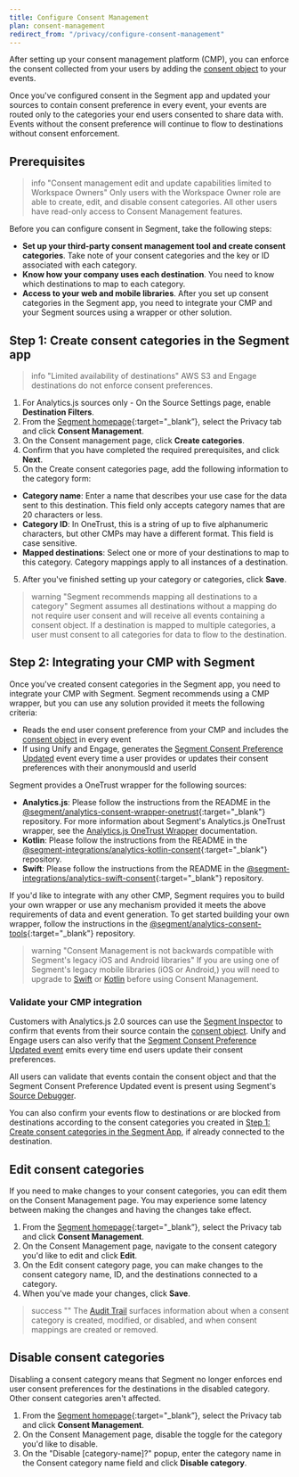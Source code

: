 ```yaml
---
title: Configure Consent Management
plan: consent-management
redirect_from: "/privacy/configure-consent-management"
---
```


After setting up your consent management platform (CMP), you can enforce the consent collected from your users by adding the [consent object](/docs/privacy/consent-management/consent-in-segment-connections/#consent-object) to your events. 

Once you've configured consent in the Segment app and updated your sources to contain consent preference in every event, your events are routed only to the categories your end users consented to share data with. Events without the consent preference will continue to flow to destinations without consent enforcement.

## Prerequisites

> info "Consent management edit and update capabilities limited to Workspace Owners"
> Only users with the Workspace Owner role are able to create, edit, and disable consent categories. All other users have read-only access to Consent Management features. 

Before you can configure consent in Segment, take the following steps:
- **Set up your third-party consent management tool and create consent categories**. Take note of your consent categories and the key or ID associated with each category.
- **Know how your company uses each destination**. You need to know which destinations to map to each category. 
- **Access to your web and mobile libraries**. After you set up consent categories in the Segment app, you need to integrate your CMP and your Segment sources using a wrapper or other solution. 


## Step 1: Create consent categories in the Segment app

> info "Limited availability of destinations"
> AWS S3 and Engage destinations do not enforce consent preferences. 

1. For Analytics.js sources only - On the Source Settings page, enable **Destination Filters**.
2. From the [Segment homepage](https://app.segment.com/goto-my-workspace/){:target="_blank”}, select the Privacy tab and click **Consent Management**.
3. On the Consent management page, click **Create categories**.
4. Confirm that you have completed the required prerequisites, and click **Next**.
5. On the Create consent categories page, add the following information to the category form:
  - **Category name**: Enter a name that describes your use case for the data sent to this destination. This field only accepts category names that are 20 characters or less.
  - **Category ID**: In OneTrust, this is a string of up to five alphanumeric characters, but other CMPs may have a different format. This field is case sensitive.
  - **Mapped destinations**: Select one or more of your destinations to map to this category. Category mappings apply to all instances of a destination. 
5. After you've finished setting up your category or categories, click **Save**.

> warning "Segment recommends mapping all destinations to a category"
> Segment assumes all destinations without a mapping do not require user consent and will receive all events containing a consent object. If a destination is mapped to multiple categories, a user must consent to all categories for data to flow to the destination.

## Step 2: Integrating your CMP with Segment

Once you've created consent categories in the Segment app, you need to integrate your CMP with Segment. Segment recommends using a CMP wrapper, but you can use any solution provided it meets the following criteria:
- Reads the end user consent preference from your CMP and includes the [consent object](/docs/privacy/consent-management/consent-in-segment-connections/#consent-object) in every event
- If using Unify and Engage, generates the [Segment Consent Preference Updated](/docs/privacy/consent-management/consent-in-unify/#segment-consent-preference-updated-event) event every time a user provides or updates their consent preferences with their anonymousId and userId

Segment provides a OneTrust wrapper for the following sources:
- **Analytics.js**: Please follow the instructions from the README in the [@segment/analytics-consent-wrapper-onetrust](https://github.com/segmentio/analytics-next/tree/master/packages/consent/consent-wrapper-onetrust){:target="_blank"} repository. For more information about Segment's Analytics.js OneTrust wrapper, see the [Analytics.js OneTrust Wrapper](/docs/privacy/consent-management/onetrust-wrapper) documentation.
- **Kotlin**: Please follow the instructions from the README in the [@segment-integrations/analytics-kotlin-consent](https://github.com/segment-integrations/analytics-kotlin-consent/blob/main/README.md#getting-started){:target="_blank"} repository.
- **Swift**: Please follow the instructions from the README in the [@segment-integrations/analytics-swift-consent](https://github.com/segment-integrations/analytics-swift-consent#segment-consent-management){:target="_blank"} repository.
<!---- **React Native**: Please follow the instructions from the README in the [](){:target="_blank"} repository.--->

If you'd like to integrate with any other CMP, Segment requires you to build your own wrapper or use any mechanism provided it meets the above requirements of data and event generation. To get started building your own wrapper, follow the instructions in the [@segment/analytics-consent-tools](https://github.com/segmentio/analytics-next/tree/master/packages/consent/consent-tools){:target="_blank"} repository. 

> warning "Consent Management is not backwards compatible with Segment's legacy iOS and Android libraries"
> If you are using one of Segment's legacy mobile libraries (iOS or Android,) you will need to upgrade to [Swift](/docs/connections/sources/catalog/libraries/mobile/apple/migration/) or [Kotlin](/docs/connections/sources/catalog/libraries/mobile/kotlin-android/migration/) before using Consent Management. 

### Validate your CMP integration

Customers with Analytics.js 2.0 sources can use the [Segment Inspector](/docs/connections/sources/catalog/libraries/website/javascript/#segment-inspector) to confirm that events from their source contain the [consent object](/docs/privacy/consent-management/consent-in-segment-connections). Unify and Engage users can also verify that the [Segment Consent Preference Updated event](/docs/privacy/consent-management/consent-in-unify/#segment-consent-preference-updated-event) emits every time end users update their consent preferences.

All users can validate that events contain the consent object and that the Segment Consent Preference Updated event is present using Segment's [Source Debugger](/docs/connections/sources/debugger/). 

You can also confirm your events flow to destinations or are blocked from destinations according to the consent categories you created in [Step 1: Create consent categories in the Segment App](#step-1-create-consent-categories-in-the-segment-app), if already connected to the destination. 


## Edit consent categories

If you need to make changes to your consent categories, you can edit them on the Consent Management page. You may experience some latency between making the changes and having the changes take effect.

1. From the [Segment homepage](https://app.segment.com/goto-my-workspace/){:target="_blank”}, select the Privacy tab and click **Consent Management**.
2. On the Consent Management page, navigate to the consent category you'd like to edit and click **Edit**.
3. On the Edit consent category page, you can make changes to the consent category name, ID, and the destinations connected to a category.
4. When you've made your changes, click **Save**.

> success ""
> The [Audit Trail](/docs/segment-app/iam/audit-trail/) surfaces information about when a consent category is created, modified, or disabled, and when consent mappings are created or removed.

## Disable consent categories

Disabling a consent category means that Segment no longer enforces end user consent preferences for the destinations in the disabled category. Other consent categories aren't affected.  

1. From the [Segment homepage](https://app.segment.com/goto-my-workspace/){:target="_blank”}, select the Privacy tab and click **Consent Management**.
2. On the Consent Management page, disable the toggle for the category you'd like to disable. 
3. On the "Disable [category-name]?" popup, enter the category name in the Consent category name field and click **Disable category**.
